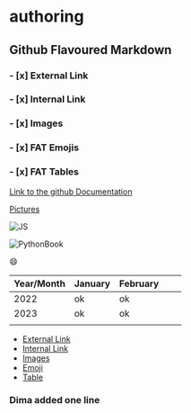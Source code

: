 # authoring
## Github Flavoured Markdown

### - [x] External Link 
### - [x] Internal Link  
### - [x] Images
### - [x] FAT Emojis 
### - [x] FAT Tables 

[Link to the github Documentation](https://help.github.com/en)

[Pictures](Images)


![JS](Images/cover.jpg)

![PythonBook](Images/python1.jpg)

:smile:


| Year/Month | January| February  |   |   |
|---|---|---|---|---|
| 2022  |  ok | ok  |   |   |
| 2023  | ok  | ok  |   |   |
|   |   |   |   |   |


- [External Link](#x-external-link)
- [Internal Link](#x-internal-link) 
- [Images](#x-images)
- [Emoji](#x-emoji)
- [Table](#x-table) 


### Dima added one line